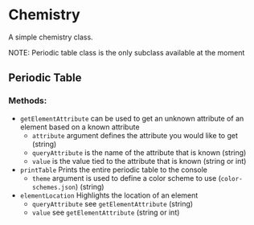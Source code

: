 # Chemistry

A simple chemistry class.

NOTE: Periodic table class is the only subclass available at the moment

## Periodic Table
### Methods:
- `getElementAttribute` can be used to get an unknown attribute of an element based on a known attribute
  - `attribute` argument defines the attribute you would like to get (string)
  - `queryAttribute` is the name of the attribute that is known (string)
  - `value` is the value tied to the attribute that is known (string or int)
- `printTable` Prints the entire periodic table to the console
  - `theme` argument is used to define a color scheme to use (`color-schemes.json`) (string)
- `elementLocation` Highlights the location of an element
  - `queryAttribute` see `getElementAttribute` (string)
  - `value` see `getElementAttribute` (string or int)
